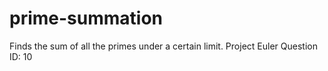 # prime-summation
Finds the sum of all the primes under a certain limit.
Project Euler Question ID: 10
